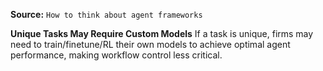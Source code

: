 **Source:** `How to think about agent frameworks`

**Unique Tasks May Require Custom Models**
If a task is unique, firms may need to train/finetune/RL their own models to achieve optimal agent performance, making workflow control less critical.
